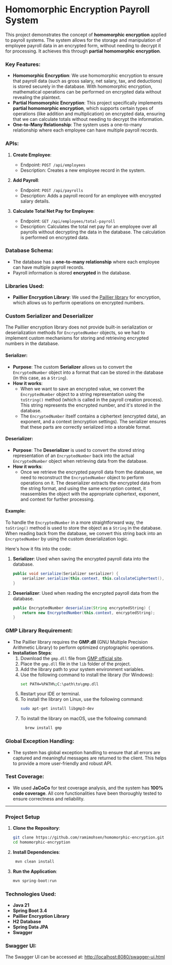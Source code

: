 # Homomorphic Encryption Payroll System

This project demonstrates the concept of **homomorphic encryption** applied to payroll systems. The system allows for
the storage and manipulation of employee payroll data in an encrypted form, without needing to decrypt it for
processing. It achieves this through **partial homomorphic encryption**.

### Key Features:

- **Homomorphic Encryption**: We use homomorphic encryption to ensure that payroll data (such as gross salary, net
  salary, tax, and deductions) is stored securely in the database. With homomorphic encryption, mathematical operations
  can be performed on encrypted data without revealing the plaintext.
- **Partial Homomorphic Encryption**: This project specifically implements **partial homomorphic encryption**, which
  supports certain types of operations (like addition and multiplication) on encrypted data, ensuring that we can
  calculate totals without needing to decrypt the information.
- **One-to-Many Relationship**: The system uses a one-to-many relationship where each employee can have multiple payroll
  records.

### APIs:

1. **Create Employee**:
    - Endpoint: `POST /api/employees`
    - Description: Creates a new employee record in the system.

2. **Add Payroll**:
    - Endpoint: `POST /api/payrolls`
    - Description: Adds a payroll record for an employee with encrypted salary details.

3. **Calculate Total Net Pay for Employee**:
    - Endpoint: `GET /api/employees/total-payroll`
    - Description: Calculates the total net pay for an employee over all payrolls without decrypting the data in the
      database. The calculation is performed on encrypted data.

### Database Schema:

- The database has a **one-to-many relationship** where each employee can have multiple payroll records.
- Payroll information is stored **encrypted** in the database.

### Libraries Used:

- **Paillier Encryption Library**: We used the [Paillier library](https://github.com/n1analytics/paillier) for
  encryption, which allows us to perform operations on encrypted numbers.

### Custom Serializer and Deserializer

The Paillier encryption library does not provide built-in serialization or deserialization methods for `EncryptedNumber`
objects, so we had to implement custom mechanisms for storing and retrieving encrypted numbers in the database.

#### Serializer:

- **Purpose**: The custom **Serializer** allows us to convert the `EncryptedNumber` object into a format that can be
  stored in the database (in this case, as a `String`).
- **How it works**:
    - When we want to save an encrypted value, we convert the `EncryptedNumber` object to a string representation using
      the `toString()` method (which is called in the payroll creation process). This string represents the encrypted
      number, and it's stored in the database.
    - The `EncryptedNumber` itself contains a ciphertext (encrypted data), an exponent, and a context (encryption
      settings). The serializer ensures that these parts are correctly serialized into a storable format.

#### Deserializer:

- **Purpose**: The **Deserializer** is used to convert the stored string representation of an `EncryptedNumber` back
  into the actual `EncryptedNumber` object when retrieving data from the database.
- **How it works**:
    - Once we retrieve the encrypted payroll data from the database, we need to reconstruct the `EncryptedNumber` object
      to perform operations on it. The deserializer extracts the encrypted data from the string format, and using the
      same encryption context, it reassembles the object with the appropriate ciphertext, exponent, and context for
      further processing.

#### Example:

To handle the `EncryptedNumber` in a more straightforward way, the `toString()` method is used to store the object as a
`String` in the database. When reading back from the database, we convert this string back into an `EncryptedNumber` by
using the custom deserialization logic.

Here's how it fits into the code:

1. **Serializer**: Used when saving the encrypted payroll data into the database.
   ```java
   public void serialize(Serializer serializer) {
       serializer.serialize(this.context, this.calculateCiphertext(), this.exponent);
   }
    ```

2. **Deserializer**: Used when reading the encrypted payroll data from the database.
    ```java
    public EncryptedNumber deserialize(String encryptedString) {
        return new EncryptedNumber(this.context, encryptedString);
    }
    ```

### GMP Library Requirement:

- The Paillier library requires the **GMP.dll** (GNU Multiple Precision Arithmetic Library) to perform optimized
  cryptographic operations.
- **Installation Steps**:
    1. Download the `gmp.dll` file from [GMP official site](https://gmplib.org/).
    2. Place the `gmp.dll` file in the `lib` folder of the project.
    3. Add the library path to your system environment variables.
    4. Use the following command to install the library (for Windows):
       ```bash
       set PATH=%PATH%;C:\path\to\gmp.dll
       ```
    5. Restart your IDE or terminal.
    6. To install the library on Linux, use the following command:
         ```bash
         sudo apt-get install libgmp3-dev
         ```
    7. To install the library on macOS, use the following command:
       ```bash
         brew install gmp
         ```

### Global Exception Handling:

- The system has global exception handling to ensure that all errors are captured and meaningful messages are returned
  to the client. This helps to provide a more user-friendly and robust API.

### Test Coverage:

- We used **JaCoCo** for test coverage analysis, and the system has **100% code coverage**. All core functionalities
  have been thoroughly tested to ensure correctness and reliability.

---

### Project Setup

1. **Clone the Repository**:
   ```bash
   git clone https://github.com/ramimohsen/homomorphic-encryption.git
   cd homomorphic-encryption
   ```

2. **Install Dependencies**:
   ```bash
    mvn clean install
    ```

3. **Run the Application**:
    ```bash
    mvn spring-boot:run
    ```

### Technologies Used:

- **Java 21**
- **Spring Boot 3.4**
- **Paillier Encryption Library**
- **H2 Database**
- **Spring Data JPA**
- **Swagger**

### Swagger UI:

The Swagger UI can be accessed at: [http://localhost:8080/swagger-ui.html](http://localhost:8080/swagger-ui.html)

